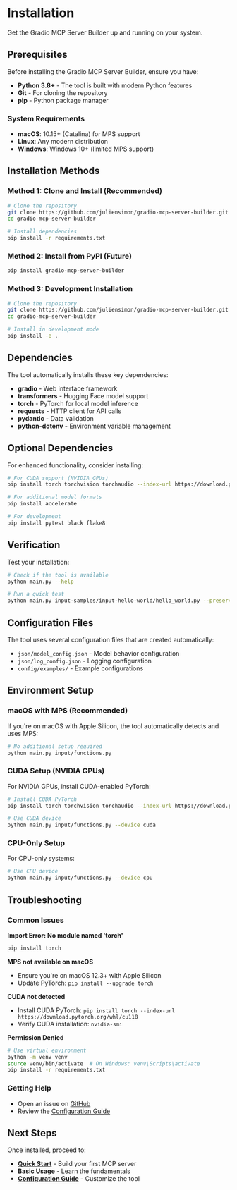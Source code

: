 # Installation

Get the Gradio MCP Server Builder up and running on your system.

## Prerequisites

Before installing the Gradio MCP Server Builder, ensure you have:

- **Python 3.8+** - The tool is built with modern Python features
- **Git** - For cloning the repository
- **pip** - Python package manager

### System Requirements

- **macOS**: 10.15+ (Catalina) for MPS support
- **Linux**: Any modern distribution
- **Windows**: Windows 10+ (limited MPS support)

## Installation Methods

### Method 1: Clone and Install (Recommended)

```bash
# Clone the repository
git clone https://github.com/juliensimon/gradio-mcp-server-builder.git
cd gradio-mcp-server-builder

# Install dependencies
pip install -r requirements.txt
```

### Method 2: Install from PyPI (Future)

```bash
pip install gradio-mcp-server-builder
```

### Method 3: Development Installation

```bash
# Clone the repository
git clone https://github.com/juliensimon/gradio-mcp-server-builder.git
cd gradio-mcp-server-builder

# Install in development mode
pip install -e .
```

## Dependencies

The tool automatically installs these key dependencies:

- **gradio** - Web interface framework
- **transformers** - Hugging Face model support
- **torch** - PyTorch for local model inference
- **requests** - HTTP client for API calls
- **pydantic** - Data validation
- **python-dotenv** - Environment variable management

## Optional Dependencies

For enhanced functionality, consider installing:

```bash
# For CUDA support (NVIDIA GPUs)
pip install torch torchvision torchaudio --index-url https://download.pytorch.org/whl/cu118

# For additional model formats
pip install accelerate

# For development
pip install pytest black flake8
```

## Verification

Test your installation:

```bash
# Check if the tool is available
python main.py --help

# Run a quick test
python main.py input-samples/input-hello-world/hello_world.py --preserve-docstrings
```

## Configuration Files

The tool uses several configuration files that are created automatically:

- `json/model_config.json` - Model behavior configuration
- `json/log_config.json` - Logging configuration
- `config/examples/` - Example configurations

## Environment Setup

### macOS with MPS (Recommended)

If you're on macOS with Apple Silicon, the tool automatically detects and uses MPS:

```bash
# No additional setup required
python main.py input/functions.py
```

### CUDA Setup (NVIDIA GPUs)

For NVIDIA GPUs, install CUDA-enabled PyTorch:

```bash
# Install CUDA PyTorch
pip install torch torchvision torchaudio --index-url https://download.pytorch.org/whl/cu118

# Use CUDA device
python main.py input/functions.py --device cuda
```

### CPU-Only Setup

For CPU-only systems:

```bash
# Use CPU device
python main.py input/functions.py --device cpu
```

## Troubleshooting

### Common Issues

**Import Error: No module named 'torch'**
```bash
pip install torch
```

**MPS not available on macOS**
- Ensure you're on macOS 12.3+ with Apple Silicon
- Update PyTorch: `pip install --upgrade torch`

**CUDA not detected**
- Install CUDA PyTorch: `pip install torch --index-url https://download.pytorch.org/whl/cu118`
- Verify CUDA installation: `nvidia-smi`

**Permission Denied**
```bash
# Use virtual environment
python -m venv venv
source venv/bin/activate  # On Windows: venv\Scripts\activate
pip install -r requirements.txt
```

### Getting Help

- Open an issue on [GitHub](https://github.com/juliensimon/gradio-mcp-server-builder/issues)
- Review the [Configuration Guide](../configuration/overview.md)

## Next Steps

Once installed, proceed to:

- **[Quick Start](quickstart.md)** - Build your first MCP server
- **[Basic Usage](basic-usage.md)** - Learn the fundamentals
- **[Configuration Guide](../configuration/overview.md)** - Customize the tool 